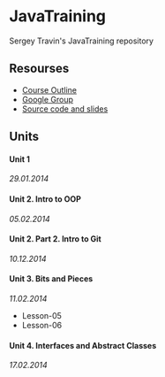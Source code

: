 JavaTraining
============

Sergey Travin's JavaTraining repository


Resourses
-------------

* [Course Outline](http://www.eventbrite.com/e/java-java-ee-tickets-9637639439)
* [Google Group](https://groups.google.com/forum/#!forum/feb-5-java-videos-russian)
* [Source code and slides](https://code.google.com/p/practicaljava/)


Units
-----

#### Unit 1
*29.01.2014*

#### Unit 2. Intro to OOP
*05.02.2014*

#### Unit 2. Part 2. Intro to Git
*10.12.2014*

#### Unit 3. Bits and Pieces
*11.02.2014*
* Lesson-05
* Lesson-06

#### Unit 4. Interfaces and Abstract Classes
*17.02.2014*
